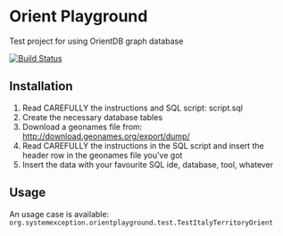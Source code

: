 # Orient Playground
Test project for using OrientDB graph database

[![Build Status](https://travis-ci.org/lcappuccio/OrientPlayGround.svg?branch=master)](https://travis-ci.org/lcappuccio/OrientPlayGround)

## Installation
1. Read CAREFULLY the instructions and SQL script: script.sql
2. Create the necessary database tables
3. Download a geonames file from: http://download.geonames.org/export/dump/
4. Read CAREFULLY the instructions in the SQL script and insert the header row in the geonames file you've got
5. Insert the data with your favourite SQL ide, database, tool, whatever

## Usage
An usage case is available: ```org.systemexception.orientplayground.test.TestItalyTerritoryOrient```